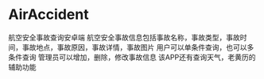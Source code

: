 # AirAccident
航空安全事故查询安卓端
航空安全事故信息包括事故名称，事故类型，事故时间，事故地点，事故原因，事故详情，事故图片
用户可以单条件查询，也可以多条件查询
管理员可以增加，删除，修改事故信息
该APP还有查询天气，老黄历的辅助功能
